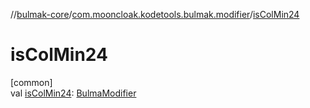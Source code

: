 //[bulmak-core](../../index.md)/[com.mooncloak.kodetools.bulmak.modifier](index.md)/[isColMin24](is-col-min24.md)

# isColMin24

[common]\
val [isColMin24](is-col-min24.md): [BulmaModifier](-bulma-modifier/index.md)
